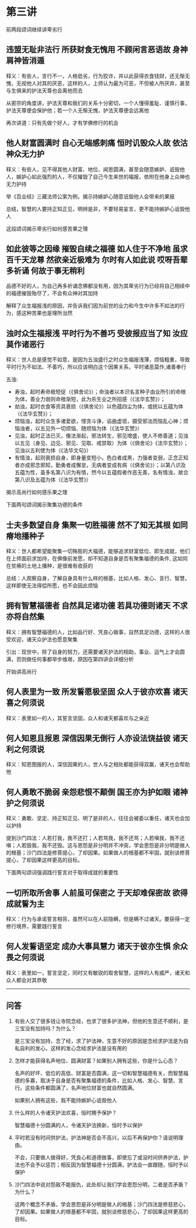 # 第三讲

前两段颂词继续讲卑劣行

## 违盟无耻非法行 所获财食无愧用 不顾闲言恶语故 身神肩神皆消遁
释义：有些人，言行不一，人格低劣，行为狡诈，并以此获得衣食钱财，还无惭无愧，无视他人对其的厌恶，这样的人，上师认为最为可恶，不但被人所厌弃，甚至与生俱来的护法天尊也会离他而去

从密宗的角度讲，护法天尊和我们的关系十分密切，一个人懂得羞耻、谨慎行事，护法天尊便会保护他；若一个人无惭无愧，护法天尊便会远离他

再次讲道：只有先做个好人，才有学佛修行的机会

## 他人财富圆满时 自心无端感刺痛 恒时讥毁众人故 依沽神众无力护
释义：有些人，见不得其他人财富、地位、闻思圆满，甚至会随意嫉妒、诋毁他人，嫉妒心如此强烈的人，不仅摧毁了自己今生来世的福报，依附在他身上众神也无力护持

举《百业经》三藏法师公案为例，揭示持嫉妒心随意诋毁他人会带来的果报

总结，智慧的人要持正知正见，明辨是非，不要轻易妄言，更不能持嫉妒心诋毁他人

这段颂词揭示卑劣行如何感苦果之理
## 如此彼等之因缘 摧毁自续之福德 如人住于不净地 虽求百千天龙尊 然欲亲近极难为 尔时有人如此说 哎呀吾辈多祈诵 何故于事无稍利
品德不好的人，为自己再多祈诵念佛都没有用，因为其卑劣行为已经将自己相续中的福德摧毁殆尽了，不会有众神对其加持

解释了众生福报浅的原因，并告诉我们因为前世的业力和今生中许多不如法的行为，感这种苦果也是理所当然
## 浊时众生福报浅 平时行为不善巧 受彼报应当了知 汝应莫作诸恶行
释义：世人总是感觉不如意，是因为五浊盛行之时众生福报浅薄，烦恼粗重，导致平时行为不如法、不善巧，所以应该明白这个因果关系，平时诸恶莫作,诸善奉行

五浊: 
- 寿浊，起时寿命极短促（《俱舍论》）；命浊者以本识名言种子由业所引的命根为体，善业力弱则命根渐短，此为杀生业之所招感（《法华玄赞》）；
- 劫浊，起时衣食等资具衰损（《俱舍论》）以色蕴四尘为体，或统以五蕴为体（《法华玄赞》）；
- 烦恼浊，起时众生多诸爱欲，悭贪斗诤，谄曲虚诳，摄受邪法而恼乱心神；烦恼浊者，以五见外一切烦恼、随烦恼为体（《法华玄赞》）
- 见浊，起时正法已灭，像法渐起，邪法转生，邪见增盛，使人不修善道；见浊以五见（身见、边见、邪见、见取、戒禁取）为体（《俱舍论》《法华玄赞》）；见浊以五利使为体（《法华文句》）
- 有情浊，起则衰损自身，即身量变短小，色白者成黑，力强者变弱，正念正知者亦成邪念邪知，勤勇者成懈怠，无病者变成有病（《俱舍论》）；以第八识及五蕴为性，虽多名第八识为有情，然今以五蕴假者作恶无善，名有情浊，故合第八识及五蕴为体（《法华玄赞》）

揭示高尚行如何感乐果之理

下面两句颂词揭示聚集功德的条件
## 士夫多数望自身 集聚一切胜福德 然不了知无其根 如同瘠地播种子
释义：世人都希望能聚集一切殊胜的大福德，能够追求财富低位、即生成就，他们在上师面前求加持，在佛像前发愿，却不知道自身是否有聚集福德的条件, 这如同在贫瘠的土地上播种，是很难有收获的

总结：人观察自身，了解自身具有什么样的根基，比如人格、发心、言行、智慧，这样即使无法得偿所愿，也不会因此烦恼

## 拥有智慧福德者 自然具足诸功德 若具功德则诸天 不求亦将自然集
释义：拥有智慧福德的人，比如品行好、凭良心做事，自然具足功德，这样的人很受欢迎，诸天众护法也愿意聚集

引出：现世中，除了自身的努力，还需要诸天护法的相助，事业、运气上才会圆满，否则做任何事都举步维艰，原因在第四讲会详细分析

开始讲高尚行
## 何人表里为一致 所发誓愿极坚固 众人于彼亦欢喜 诸天喜之何须说
释义：表里如一的人，其誓言坚固，众人和诸天都喜欢与之亲近

## 何人知恩且报恩 深信因果无倒行 人亦设法饶益彼 诸天利之何须说
释义：知恩图报的人，深信因果的人，世人与之相处都能获得双赢，诸天也会帮助他

## 何人勇敢不脆弱 亲怨悲恨不颠倒 国王亦为护如眼 诸神护之何须说
释义：勇敢、坚定、持正知正见、明了是非的人，往往会被委以重任，诸天也会加以护持

提到沙门四法：人若打我，我不还打；人若骂我，我不还骂；人若嗔我，我不还嗔；人若毁我，我不还毁。这与恩怨是非分明并不冲突，学会恩怨是非分明是做人的根基；沙门四法是修菩提心，了却因果。如果做人的根基都不牢固，就别谈修菩提心，了却因果这样更高的目标。

下面两句颂词强调践行誓言对于取得成就的重要性
## 一切所取所舍事 人前虽可保密之 于天却难保密故 欲得成就誓为主
释义：行为与承诺誓言相背，虽然可以在人前隐瞒，但是瞒不过诸天。要获得一定修行境界，需要践行誓言

## 何人发誓语坚定 成办大事具慧力 诸天于彼亦生惧 余众畏之何须说
释义：表里如一，誓言坚定，同时又有敏锐的取舍智慧，这样的人有威严，诸天和众人都会对其恭敬

---------------------------------------------------------------

## 问答

1. 有些人交了很多钱让寺院念经，也求了很多护法神，但他的生意还不顺利，是三宝没有加持吗？为什么？
    
    是三宝没有加持，念了经，求了护法神，生意不好的原因是念经求护法是为自私自利的发心，这样的发心念经求护法是没有用的

2. 怎样才能获得名声地位、圆满财富？如果别人拥有这些，你是什么心态？

    名声的好坏、低位的高低、财富是否圆满，这一切和智慧福德有关，而智慧福德的多寡，取决于自身是否有聚集福德的条件，比如人格、发心、智慧、言行。这些条件都圆满了，名声地位财富也就自然圆满。
    
    如果别人拥有这些，我不能持嫉妒心诋毁他人
    
3. 什么样的人令诸天护法欢喜，恒时赐予保护？
    
    智慧福德十分圆满的人，令诸天护法换新，恒时予以保护
    
4. 平时若没有时间供护法，护法神是否会不高兴，以后不再保护你？请说明理由。

    不会，只要做人做得好，凭良心和道德做事，即使忘了或没时间供养护法，护法也不会予以惩罚；相反因为智慧福德十分圆满，护法会一直跟随，恒时予以保护
    
5. 沙门四法中说对怨敌不能报仇，此处却让我们学会恩怨分明，二者是否矛盾？为什么？

    这两个概念不矛盾，学会恩怨是非分明是做人的根基；沙门四法是修慈悲心，了却因果。如果做人的根基都不牢固，就别谈修慈悲心，了却因果这样更高的目标。
